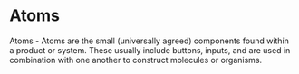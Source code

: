 # Atoms

Atoms - Atoms are the small (universally agreed) components found within a product or system. These usually include buttons, inputs, and are used in combination with one another to construct molecules or organisms.